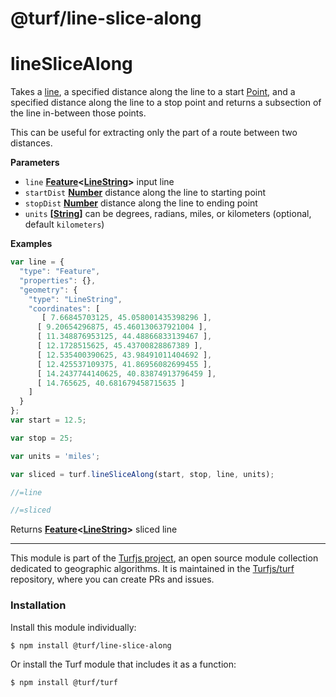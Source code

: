 # @turf/line-slice-along

# lineSliceAlong

Takes a [line](http://geojson.org/geojson-spec.html#linestring), a specified distance along the line to a start [Point](http://geojson.org/geojson-spec.html#point),
and a specified  distance along the line to a stop point
and returns a subsection of the line in-between those points.

This can be useful for extracting only the part of a route between two distances.

**Parameters**

-   `line` **[Feature](http://geojson.org/geojson-spec.html#feature-objects)&lt;[LineString](http://geojson.org/geojson-spec.html#linestring)>** input line
-   `startDist` **[Number](https://developer.mozilla.org/en-US/docs/Web/JavaScript/Reference/Global_Objects/Number)** distance along the line to starting point
-   `stopDist` **[Number](https://developer.mozilla.org/en-US/docs/Web/JavaScript/Reference/Global_Objects/Number)** distance along the line to ending point
-   `units` **\[[String](https://developer.mozilla.org/en-US/docs/Web/JavaScript/Reference/Global_Objects/String)]** can be degrees, radians, miles, or kilometers (optional, default `kilometers`)

**Examples**

```javascript
var line = {
  "type": "Feature",
  "properties": {},
  "geometry": {
    "type": "LineString",
    "coordinates": [
       [ 7.66845703125, 45.058001435398296 ],
      [ 9.20654296875, 45.460130637921004 ],
      [ 11.348876953125, 44.48866833139467 ],
      [ 12.1728515625, 45.43700828867389 ],
      [ 12.535400390625, 43.98491011404692 ],
      [ 12.425537109375, 41.86956082699455 ],
      [ 14.2437744140625, 40.83874913796459 ],
      [ 14.765625, 40.681679458715635 ]
    ]
  }
};
var start = 12.5;

var stop = 25;

var units = 'miles';

var sliced = turf.lineSliceAlong(start, stop, line, units);

//=line

//=sliced
```

Returns **[Feature](http://geojson.org/geojson-spec.html#feature-objects)&lt;[LineString](http://geojson.org/geojson-spec.html#linestring)>** sliced line

<!-- This file is automatically generated. Please don't edit it directly:
if you find an error, edit the source file (likely index.js), and re-run
./scripts/generate-readmes in the turf project. -->

---

This module is part of the [Turfjs project](http://turfjs.org/), an open source
module collection dedicated to geographic algorithms. It is maintained in the
[Turfjs/turf](https://github.com/Turfjs/turf) repository, where you can create
PRs and issues.

### Installation

Install this module individually:

```sh
$ npm install @turf/line-slice-along
```

Or install the Turf module that includes it as a function:

```sh
$ npm install @turf/turf
```
